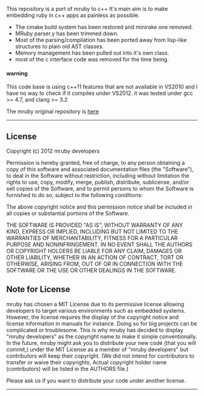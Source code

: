 This repository is a port of mruby to c++
It's main aim is to make embedding ruby in c++ apps as painless as possible.

* The cmake build system has been restored and minirake one removed.
* MRuby parser.y has been trimmed down.
* Most of the parsing/compilation has been ported away from lisp-like structures to plain old AST classes.
* Memory management has been pulled out into it's own class.
* most of the c interface code was removed for the time being.

#### warning

This code base is using c++11 features that are not available in VS2010 and I have no way to check if it compiles under VS2012.
it was tested under gcc >= 4.7, and clang >= 3.2

The mruby original repository is [here](http://github.com/mruby/mruby)

---

## License

Copyright (c) 2012 mruby developers

Permission is hereby granted, free of charge, to any person obtaining a
copy of this software and associated documentation files (the "Software"),
to deal in the Software without restriction, including without limitation
the rights to use, copy, modify, merge, publish, distribute, sublicense,
and/or sell copies of the Software, and to permit persons to whom the
Software is furnished to do so, subject to the following conditions:

The above copyright notice and this permission notice shall be included in
all copies or substantial portions of the Software.

THE SOFTWARE IS PROVIDED "AS IS", WITHOUT WARRANTY OF ANY KIND, EXPRESS OR
IMPLIED, INCLUDING BUT NOT LIMITED TO THE WARRANTIES OF MERCHANTABILITY,
FITNESS FOR A PARTICULAR PURPOSE AND NONINFRINGEMENT. IN NO EVENT SHALL THE
AUTHORS OR COPYRIGHT HOLDERS BE LIABLE FOR ANY CLAIM, DAMAGES OR OTHER
LIABILITY, WHETHER IN AN ACTION OF CONTRACT, TORT OR OTHERWISE, ARISING
FROM, OUT OF OR IN CONNECTION WITH THE SOFTWARE OR THE USE OR OTHER
DEALINGS IN THE SOFTWARE.

## Note for License

mruby has chosen a MIT License due to its permissive license allowing
developers to target various environments such as embedded systems.
However, the license requires the display of the copyright notice and license
information in manuals for instance. Doing so for big projects can be
complicated or troublesome.
This is why mruby has decided to display "mruby developers" as the copyright name
to make it simple conventionally.
In the future, mruby might ask you to distribute your new code
(that you will commit,) under the MIT License as a member of
"mruby developers" but contributors will keep their copyright.
(We did not intend for contributors to transfer or waive their copyrights,
 Actual copyright holder name (contributors) will be listed in the AUTHORS file.)

Please ask us if you want to distribute your code under another license.

---

